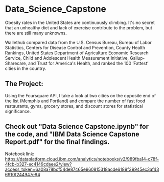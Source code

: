 # Data_Science_Capstone
Obesity rates in the United States are continuously climbing. It's no secret that an unhealthy diet
and lack of exercise contribute to the problem, but there are still many unknowns.

Wallethub compared data from the U.S. Census Bureau, Bureau of Labor Statistics, Centers for
Disease Control and Prevention, County Health Rankings, United States Department of
Agriculture Economic Research Service, Child and Adolescent Health Measurement Initiative,
Gallup-Sharecare, and Trust for America's Health, and ranked the 100 ‘Fattest’ cities in the
country.
## The Project:
Using the Foursquare API, I take a look at two cities on the opposite end of the list (Memphis and Portland) and compare the number of fast food restaurants, gyms, grocery stores, and discount stores for statistical significance.

## Check out "Data Science Capstone.ipynb" for the code, and "IBM Data Science Capstone Report.pdf" for the final findings.

Notebook link: https://dataplatform.cloud.ibm.com/analytics/notebooks/v2/989fba14-c78f-4fcb-b327-ec4149cdaee2/view?access_token=6a08a78bcf54de87465e960815318acde6189f39945ec3af436910f244947e94
